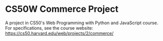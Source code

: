 # CS50W Commerce Project
A project in CS50's Web Programming with Python and JavaScript course.
For specifications, see the course website: https://cs50.harvard.edu/web/projects/2/commerce/